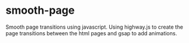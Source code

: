 # smooth-page
Smooth page transitions using javascript. Using highway.js to create the page transitions between the html pages and gsap to add animations.
